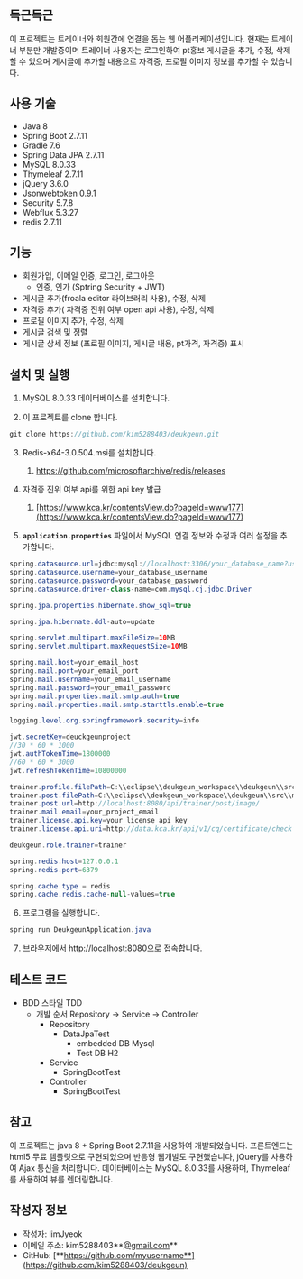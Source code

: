 ## 득근득근

이 프로젝트는 트레이너와 회원간에 연결을 돕는 웹 어플리케이션입니다. 현재는 트레이너 부분만 개발중이며 트레이너 사용자는 로그인하여 pt홍보 게시글을 추가, 수정, 삭제 할 수 있으며 게시글에 추가할 내용으로 자격증, 프로필 이미지 정보를 추가할 수 있습니다.

## **사용 기술**

- Java 8
- Spring Boot 2.7.11
- Gradle 7.6
- Spring Data JPA 2.7.11
- MySQL 8.0.33
- Thymeleaf 2.7.11
- jQuery 3.6.0
- Jsonwebtoken 0.9.1
- Security 5.7.8
- Webflux 5.3.27
- redis 2.7.11

## **기능**

- 회원가입, 이메일 인증, 로그인, 로그아웃
    - 인증, 인가 (Sptring Security + JWT)
- 게시글 추가(froala editor 라이브러리 사용), 수정, 삭제
- 자격증 추가( 자격증 진위 여부 open api 사용), 수정, 삭제
- 프로필 이미지 추가, 수정, 삭제
- 게시글 검색 및 정렬
- 게시글 상세 정보 (프로필 이미지, 게시글 내용, pt가격, 자격증) 표시

## **설치 및 실행**

1. MySQL 8.0.33 데이터베이스를 설치합니다.

2. 이 프로젝트를 clone 합니다.

```java
git clone https://github.com/kim5288403/deukgeun.git
```

3. Redis-x64-3.0.504.msi를 설치합니다.
    1.  https://github.com/microsoftarchive/redis/releases
4. 자격증 진위 여부 api를 위한 api key 발급
    1. [https://www.kca.kr/contentsView.do?pageId=www177](https://www.kca.kr/contentsView.do?pageId=www177)

5. **`application.properties`** 파일에서 MySQL 연결 정보와  수정과 여러 설정을 추가합니다.

```java
spring.datasource.url=jdbc:mysql://localhost:3306/your_database_name?useSSL=false&characterEncoding=UTF-8&serverTimezone=Asia/Seoul
spring.datasource.username=your_database_username
spring.datasource.password=your_database_password
spring.datasource.driver-class-name=com.mysql.cj.jdbc.Driver

spring.jpa.properties.hibernate.show_sql=true

spring.jpa.hibernate.ddl-auto=update

spring.servlet.multipart.maxFileSize=10MB
spring.servlet.multipart.maxRequestSize=10MB

spring.mail.host=your_email_host
spring.mail.port=your_email_port
spring.mail.username=your_email_username
spring.mail.password=your_email_password
spring.mail.properties.mail.smtp.auth=true
spring.mail.properties.mail.smtp.starttls.enable=true

logging.level.org.springframework.security=info

jwt.secretKey=deuckgeunproject
//30 * 60 * 1000
jwt.authTokenTime=1800000
//60 * 60 * 3000
jwt.refreshTokenTime=10800000

trainer.profile.filePath=C:\\eclipse\\deukgeun_workspace\\deukgeun\\src\\main\\resources\\static\\images\\trainer\\profile
trainer.post.filePath=C:\\eclipse\\deukgeun_workspace\\deukgeun\\src\\main\\resources\\static\\images\\trainer\\post\\
trainer.post.url=http://localhost:8080/api/trainer/post/image/
trainer.mail.email=your_project_email
trainer.license.api.key=your_license_api_key
trainer.license.api.uri=http://data.kca.kr/api/v1/cq/certificate/check

deukgeun.role.trainer=trainer

spring.redis.host=127.0.0.1
spring.redis.port=6379

spring.cache.type = redis
spring.cache.redis.cache-null-values=true
```

6. 프로그램을 실행합니다.

```java
spring run DeukgeunApplication.java
```

7. 브라우저에서 http://localhost:8080으로 접속합니다.

## **테스트 코드**
- BDD 스타일 TDD
    - 개발 순서 Repository -> Service -> Controller
      - Repository
        - DataJpaTest
          - embedded DB Mysql
          - Test DB H2
      - Service
        - SpringBootTest
      - Controller
        - SpringBootTest

## **참고**

이 프로젝트는 java 8 + Spring Boot 2.7.11을 사용하여 개발되었습니다. 프론트엔드는 html5 무료 템플릿으로 구현되었으며 반응형 웹개발도 구현했습니다, jQuery를 사용하여 Ajax 통신을 처리합니다. 데이터베이스는 MySQL 8.0.33를 사용하며, Thymeleaf를 사용하여 뷰를 렌더링합니다.

## **작성자 정보**

- 작성자: limJyeok
- 이메일 주소: kim5288403**[@gmail.com](mailto:myusername@example.com)**
- GitHub: [**https://github.com/myusername**](https://github.com/kim5288403/deukgeun)
